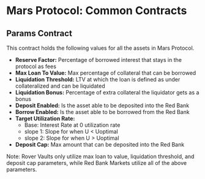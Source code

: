 # Mars Protocol: Common Contracts

## Params Contract 
This contract holds the following values for all the assets in Mars Protocol.
- **Reserve Factor:** Percentage of borrowed interest that stays in the protocol as fees
- **Max Loan To Value:** Max percentage of collateral that can be borrowed
- **Liquidation Threshold:** LTV at which the loan is defined as under collateralized and can be liquidated
- **Liquidation Bonus:** Percentage of extra collateral the liquidator gets as a bonus
- **Deposit Enabled:** Is the asset able to be deposited into the Red Bank 
- **Borrow Enabled:** Is the asset able to be borrowed from the Red Bank
- **Target Utilization Rate:** 
  - Base: Interest Rate at 0 utilization rate
  - slope 1: Slope for when U < Uoptimal
  - slope 2: Slope for when U > Uoptimal
- **Deposit Cap:** Max amount that can be deposited into the Red Bank

Note: Rover Vaults only utilize max loan to value, liquidation threshold, and deposit cap parameters, while Red Bank Markets utilize all of the above parameters. 